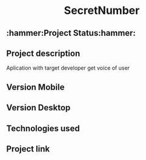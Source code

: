 <h1 align="center">SecretNumber </h1>

<h2>:hammer:Project Status:hammer:</h2>

<h2>Project description</h2>
<p>Aplication with target developer get voice of user</p>
<h2 >Version Mobile</h2>

<h2>Version Desktop</h2>

<h2>Technologies used</h2>
    
<h2> Project link </h2>
